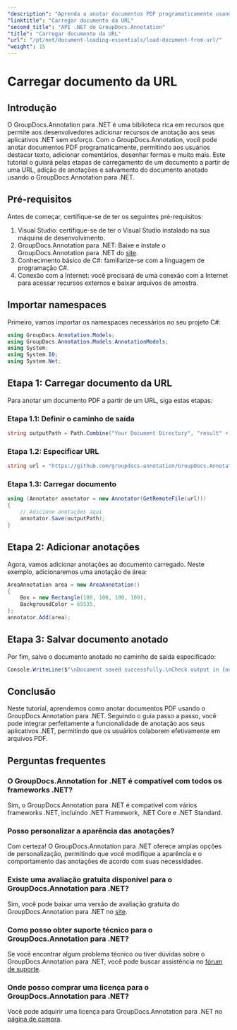 ```yaml
---
"description": "Aprenda a anotar documentos PDF programaticamente usando o GroupDocs.Annotation para .NET. Tutorial passo a passo com exemplos de código."
"linktitle": "Carregar documento da URL"
"second_title": "API .NET do GroupDocs.Annotation"
"title": "Carregar documento da URL"
"url": "/pt/net/document-loading-essentials/load-document-from-url/"
"weight": 15
---
```


# Carregar documento da URL

## Introdução
O GroupDocs.Annotation para .NET é uma biblioteca rica em recursos que permite aos desenvolvedores adicionar recursos de anotação aos seus aplicativos .NET sem esforço. Com o GroupDocs.Annotation, você pode anotar documentos PDF programaticamente, permitindo aos usuários destacar texto, adicionar comentários, desenhar formas e muito mais. Este tutorial o guiará pelas etapas de carregamento de um documento a partir de uma URL, adição de anotações e salvamento do documento anotado usando o GroupDocs.Annotation para .NET.
## Pré-requisitos
Antes de começar, certifique-se de ter os seguintes pré-requisitos:
1. Visual Studio: certifique-se de ter o Visual Studio instalado na sua máquina de desenvolvimento.
2. GroupDocs.Annotation para .NET: Baixe e instale o GroupDocs.Annotation para .NET do [site](https://releases.groupdocs.com/annotation/net/).
3. Conhecimento básico de C#: familiarize-se com a linguagem de programação C#.
4. Conexão com a Internet: você precisará de uma conexão com a Internet para acessar recursos externos e baixar arquivos de amostra.

## Importar namespaces
Primeiro, vamos importar os namespaces necessários no seu projeto C#:
```csharp
using GroupDocs.Annotation.Models;
using GroupDocs.Annotation.Models.AnnotationModels;
using System;
using System.IO;
using System.Net;
```
## Etapa 1: Carregar documento da URL
Para anotar um documento PDF a partir de um URL, siga estas etapas:
### Etapa 1.1: Definir o caminho de saída
```csharp
string outputPath = Path.Combine("Your Document Directory", "result" + Path.GetExtension("input.pdf"));
```
### Etapa 1.2: Especificar URL
```csharp
string url = "https://github.com/groupdocs-annotation/GroupDocs.Annotation-for-.NET/blob/master/Examples/Resources/SampleFiles/input.pdf?raw=true";
```
### Etapa 1.3: Carregar documento
```csharp
using (Annotator annotator = new Annotator(GetRemoteFile(url)))
{
    // Adicione anotações aqui
    annotator.Save(outputPath);
}
```
## Etapa 2: Adicionar anotações
Agora, vamos adicionar anotações ao documento carregado. Neste exemplo, adicionaremos uma anotação de área:
```csharp
AreaAnnotation area = new AreaAnnotation()
{
    Box = new Rectangle(100, 100, 100, 100),
    BackgroundColor = 65535,
};
annotator.Add(area);
```
## Etapa 3: Salvar documento anotado
Por fim, salve o documento anotado no caminho de saída especificado:
```csharp
Console.WriteLine($"\nDocument saved successfully.\nCheck output in {outputPath}.");
```

## Conclusão
Neste tutorial, aprendemos como anotar documentos PDF usando o GroupDocs.Annotation para .NET. Seguindo o guia passo a passo, você pode integrar perfeitamente a funcionalidade de anotação aos seus aplicativos .NET, permitindo que os usuários colaborem efetivamente em arquivos PDF.

## Perguntas frequentes
### O GroupDocs.Annotation for .NET é compatível com todos os frameworks .NET?
Sim, o GroupDocs.Annotation para .NET é compatível com vários frameworks .NET, incluindo .NET Framework, .NET Core e .NET Standard.
### Posso personalizar a aparência das anotações?
Com certeza! O GroupDocs.Annotation para .NET oferece amplas opções de personalização, permitindo que você modifique a aparência e o comportamento das anotações de acordo com suas necessidades.
### Existe uma avaliação gratuita disponível para o GroupDocs.Annotation para .NET?
Sim, você pode baixar uma versão de avaliação gratuita do GroupDocs.Annotation para .NET no [site](https://releases.groupdocs.com/).
### Como posso obter suporte técnico para o GroupDocs.Annotation para .NET?
Se você encontrar algum problema técnico ou tiver dúvidas sobre o GroupDocs.Annotation para .NET, você pode buscar assistência no [fórum de suporte](https://forum.groupdocs.com/c/annotation/10).
### Onde posso comprar uma licença para o GroupDocs.Annotation para .NET?
Você pode adquirir uma licença para GroupDocs.Annotation para .NET no [página de compra](https://purchase.groupdocs.com/buy).